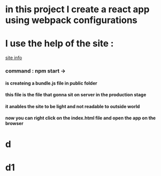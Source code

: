 # in  this project I create a react app using webpack configurations
# I use the help of the site : 
[site info](https://dev.to/iamismile/how-to-setup-webpack-and-babel-for-react-59ph)


### command : npm start -> 
#### is createing a bundle.js file in public folder
#### this file is the file that gonna sit on server in the production stage
#### it anables the site to be light and not readable to outside world
#### now you can right click on the index.html file and open the app on the browser
#  d



#  d1


